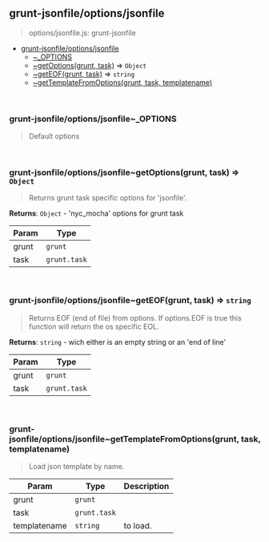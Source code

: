 
<br><a name="module_grunt-jsonfile/options/jsonfile"></a>

## grunt-jsonfile/options/jsonfile
> options/jsonfile.js: grunt-jsonfile


* [grunt-jsonfile/options/jsonfile](#module_grunt-jsonfile/options/jsonfile)
    * [~_OPTIONS](#module_grunt-jsonfile/options/jsonfile.._OPTIONS)
    * [~getOptions(grunt, task)](#module_grunt-jsonfile/options/jsonfile..getOptions) ⇒ <code>Object</code>
    * [~getEOF(grunt, task)](#module_grunt-jsonfile/options/jsonfile..getEOF) ⇒ <code>string</code>
    * [~getTemplateFromOptions(grunt, task, templatename)](#module_grunt-jsonfile/options/jsonfile..getTemplateFromOptions)


<br><a name="module_grunt-jsonfile/options/jsonfile.._OPTIONS"></a>

### grunt-jsonfile/options/jsonfile~\_OPTIONS
> Default options


<br><a name="module_grunt-jsonfile/options/jsonfile..getOptions"></a>

### grunt-jsonfile/options/jsonfile~getOptions(grunt, task) ⇒ <code>Object</code>
> Returns grunt task specific options for 'jsonfile'.

**Returns**: <code>Object</code> - 'nyc_mocha' options for grunt task  

| Param | Type |
| --- | --- |
| grunt | <code>grunt</code> | 
| task | <code>grunt.task</code> | 


<br><a name="module_grunt-jsonfile/options/jsonfile..getEOF"></a>

### grunt-jsonfile/options/jsonfile~getEOF(grunt, task) ⇒ <code>string</code>
> Returns EOF (end of file) from options.>  If options.EOF is true this function will return the os>  specific EOL.

**Returns**: <code>string</code> - wich either is an empty string or an 'end of line'  

| Param | Type |
| --- | --- |
| grunt | <code>grunt</code> | 
| task | <code>grunt.task</code> | 


<br><a name="module_grunt-jsonfile/options/jsonfile..getTemplateFromOptions"></a>

### grunt-jsonfile/options/jsonfile~getTemplateFromOptions(grunt, task, templatename)
> Load json template by name.


| Param | Type | Description |
| --- | --- | --- |
| grunt | <code>grunt</code> |  |
| task | <code>grunt.task</code> |  |
| templatename | <code>string</code> | to load. |

